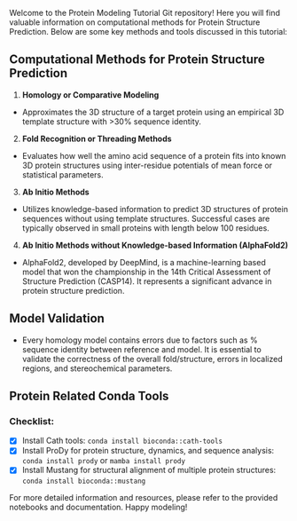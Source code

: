 Welcome to the Protein Modeling Tutorial Git repository! Here you will find valuable information on computational methods for Protein Structure Prediction. Below are some key methods and tools discussed in this tutorial:

## Computational Methods for Protein Structure Prediction

1. **Homology or Comparative Modeling**
- Approximates the 3D structure of a target protein using an empirical 3D template structure with >30% sequence identity.

2. **Fold Recognition or Threading Methods**
- Evaluates how well the amino acid sequence of a protein fits into known 3D protein structures using inter-residue potentials of mean force or statistical parameters.

3. **Ab Initio Methods**
- Utilizes knowledge-based information to predict 3D structures of protein sequences without using template structures. Successful cases are typically observed in small proteins with length below 100 residues.

4. **Ab Initio Methods without Knowledge-based Information (AlphaFold2)**
- AlphaFold2, developed by DeepMind, is a machine-learning based model that won the championship in the 14th Critical Assessment of Structure Prediction (CASP14). It represents a significant advance in protein structure prediction.

## Model Validation

- Every homology model contains errors due to factors such as % sequence identity between reference and model. It is essential to validate the correctness of the overall fold/structure, errors in localized regions, and stereochemical parameters.

## Protein Related Conda Tools

### Checklist:
- [x] Install Cath tools: `conda install bioconda::cath-tools`
- [x] Install ProDy for protein structure, dynamics, and sequence analysis: `conda install prody` or `mamba install prody`
- [x] Install Mustang for structural alignment of multiple protein structures: `conda install bioconda::mustang`

For more detailed information and resources, please refer to the provided notebooks and documentation. 
Happy modeling!
